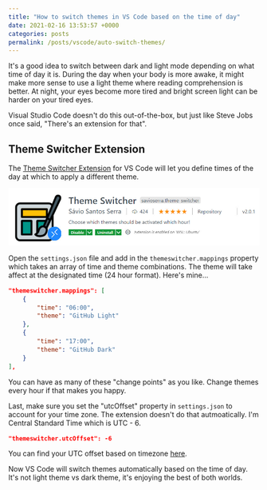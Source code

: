 ```yaml
---
title: "How to switch themes in VS Code based on the time of day"
date: 2021-02-16 13:53:57 +0000
categories: posts
permalink: /posts/vscode/auto-switch-themes/
---
```


It's a good idea to switch between dark and light mode depending on what time of day it is. During the day when your body is more awake, it might make more sense to use a light theme where reading comprehension is better. At night, your eyes become more tired and bright screen light can be harder on your tired eyes.

Visual Studio Code doesn't do this out-of-the-box, but just like Steve Jobs once said, "There's an extension for that".

## Theme Switcher Extension

The [Theme Switcher Extension](https://marketplace.visualstudio.com/items?itemName=savioserra.theme-switcher&WT.mc_id=devcloud-8766-buhollan) for VS Code will let you define times of the day at which to apply a different theme.

![](/assets/theme-switcher-extension.jpg)

Open the `settings.json` file and add in the `themeswitcher.mappings` property which takes an array of time and theme combinations. The theme will take affect at the designated time (24 hour format). Here's mine...

```json
"themeswitcher.mappings": [
    {
        "time": "06:00",
        "theme": "GitHub Light"
    },
    {
        "time": "17:00",
        "theme": "GitHub Dark"
    }
],
```

You can have as many of these "change points" as you like. Change themes every hour if that makes you happy.

Last, make sure you set the "utcOffset" property in `settings.json` to account for your time zone. The extension doesn't do that autmoatically. I'm Central Standard Time which is UTC - 6.

```json
"themeswitcher.utcOffset": -6
```

You can find your UTC offset based on timezone [here](https://www.timeanddate.com/time/zones/). 

Now VS Code will switch themes automatically based on the time of day. It's not light theme vs dark theme, it's enjoying the best of both worlds.


